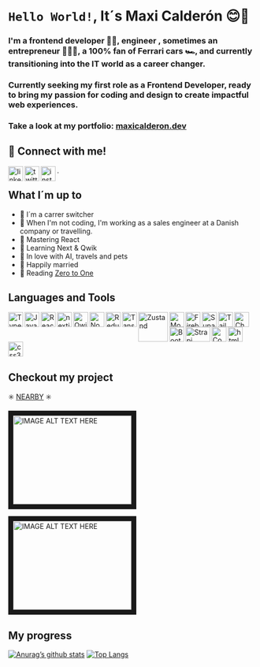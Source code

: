 
# `Hello World!`, It´s Maxi Calderón :blush::wave:

### I'm a frontend developer 👩‍💻, engineer , sometimes an entrepreneur 👷‍♀️📱, a 100% fan of Ferrari cars 🏎️, and currently transitioning into the IT world as a career changer.

### Currently seeking my first role as a Frontend Developer, ready to bring my passion for coding and design to create impactful web experiences.

### Take a look at my portfolio: [maxicalderon.dev](https://maxicalderon.dev)

## :muscle: Connect with me! 

<a href= "https://www.linkedin.com/in/mcalderonbuono/"><img alt="linkedin" width= "30px" align="left" src= "https://upload.wikimedia.org/wikipedia/commons/thumb/c/ca/LinkedIn_logo_initials.png/640px-LinkedIn_logo_initials.png"/></a>
<a href= "https://twitter.com/mcalderonbuono/"><img alt="twitter" width= "30px" align="left" src= "https://i0.wp.com/hipertextual.com/wp-content/uploads/2012/06/twitter-bird-white-on-blue.jpg?fit=300%2C300&ssl=1"/></a>
<a href= "https://www.instagram.com/max.calde/"><img alt="instagram" width= "30px" align="left" src= "https://cdn-icons-png.flaticon.com/128/2111/2111463.png"/></a>.  

## What I´m up to

+ :rocket: I´m a carrer switcher
+ :rocket: When I'm not coding, I'm working as a sales engineer at a Danish company or travelling.
+ :rocket: Mastering React
+ :rocket: Learning Next & Qwik
+ :rocket: In love with AI, travels and pets
+ :rocket: Happily married 
+ :rocket: Reading [Zero to One](https://images-na.ssl-images-amazon.com/images/I/41XuzXCGLlL._SX306_BO1,204,203,200_.jpg)


## Languages and Tools

<img alt="Typescript" width= "30px" align="left" src= "https://github.com/maxiCalderonBuono/maxiCalderonBuono/assets/77062697/0a5d677a-59ac-473f-9dc7-560a39f9b503" /><img alt="Javascript" width= "30px" align="left" src= "https://cdn.icon-icons.com/icons2/2108/PNG/512/javascript_icon_130900.png" /><img alt="React" width= "30px" align="left" src= "https://cdn.icon-icons.com/icons2/2415/PNG/512/react_original_logo_icon_146374.png" /><img alt="nextjs" width= "30px" align="left" src= "https://seeklogo.com/images/N/next-js-icon-logo-EE302D5DBD-seeklogo.com.png"/><img alt="Qwik" width= "30px" align="left" src= "https://github.com/maxiCalderonBuono/maxiCalderonBuono/assets/77062697/b2d3d9b1-7b0f-4b6c-8d4a-7e0a2713be50" /><img alt="Nodejs" width= "30px" align="left" src= "https://github.com/maxiCalderonBuono/maxiCalderonBuono/assets/77062697/4d7bc6be-1235-43cf-95d3-6eca1cdd8a16" /><img alt="Redux" width= "30px" align="left" src= "https://github.com/maxiCalderonBuono/maxiCalderonBuono/assets/77062697/b44691af-fd58-40d6-9e1f-83a1857c8e71" /><img alt="Tanstack-Query" width= "30px" align="left" src= "https://vectorwiki.com/images/Skj0l__react-query-icon.svg" /><img alt="Zustand" width= "60px" align="left" src="https://repository-images.githubusercontent.com/180328715/fca49300-e7f1-11ea-9f51-cfd949b31560" /><img alt="MongoDB" width= "30px" align="left" src= "https://vectorwiki.com/images/moMgK__mongodb-icon.svg" /><img alt="Firebase" width= "30px" align="left" src= "https://github.com/maxiCalderonBuono/maxiCalderonBuono/assets/77062697/490c4fe2-a2c3-40fb-8011-e8bb7953a016" /><img alt="Supabase" width= "30px" align="left" src= "https://www.vectorlogo.zone/logos/supabase/supabase-icon.svg" /><img alt="TailwindCSS" width= "30px" align="left" src= "https://github.com/maxiCalderonBuono/maxiCalderonBuono/assets/77062697/6238e949-fb87-48c5-9826-9364f5bccb27" /><img alt="ChakraUI" width= "30px" align="left" src= "https://img.icons8.com/?size=512&id=r9QJ0VFFrn7T&format=png" /><img alt="Bootstrap" width= "30px" align="left" src= "https://github.com/maxiCalderonBuono/maxiCalderonBuono/assets/77062697/b88e9aaa-47f2-4665-a022-d1f2753c8a48" /><img alt="Strapi" width= "50px" height="30px" align="left" src= "https://strapi.io/assets/strapi-logo-light.svg" /><img alt="Contentful" width= "30px" align="left" src= "https://static-00.iconduck.com/assets.00/contentful-icon-1814x2048-gzfmzho8.png" /><img alt="html5" width= "30px" align="left" src= "https://cdn-icons-png.flaticon.com/128/1051/1051277.png" /><img alt="css3" width= "30px"  src= "https://cdn-icons-png.flaticon.com/128/732/732190.png" />  

 ## Checkout my project

:eight_spoked_asterisk: [NEARBY](https://www.instagram.com/nearbymza/) :eight_spoked_asterisk:

<a href="http://www.youtube.com/watch?feature=player_embedded&v=XZMlZ50xacY
" target="_blank"><img src="http://img.youtube.com/vi/XZMlZ50xacY/0.jpg" 
alt="IMAGE ALT TEXT HERE" width="240" height="180" border="10" /></a>

<a href="http://www.youtube.com/watch?feature=player_embedded&v=sa1LZT_5Oh8
" target="_blank"><img src="http://img.youtube.com/vi/sa1LZT_5Oh8/0.jpg" 
alt="IMAGE ALT TEXT HERE" width="240" height="180" border="10" /></a>

## My progress

[![Anurag’s github stats](https://github-readme-stats.vercel.app/api?username=maxiCalderonBuono)](https://github.com/maxiCalderonBuono)
[![Top Langs](https://github-readme-stats.vercel.app/api/top-langs/?username=maxiCalderonBuono&layout=compact)](https://github.com/maxiCalderonBuono)

